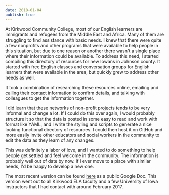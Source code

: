 ```yaml
---
date: 2018-01-04
publish: true
---
```

At Kirkwood Community College, most of our English learners are immigrants and refugees from the Middle East and Africa. Many of them are struggling to find assistance with basic needs. I knew that there were quite a few nonprofits and other programs that were available to help people in this situation, but due to one reason or another there wasn't a single place where their information could be available. To address this need, I started compiling this directory of resources for new Iowans in Johnson county. It started with free English classes and conversation groups for English learners that were available in the area, but quickly grew to address other needs as well.

It took a combination of researching these resources online, emailing and calling their contact information to confirm details, and talking with colleagues to get the information together.

I did learn that these networks of non-profit projects tends to be very informal and change a lot. If I could do this over again, I would probably structure it so that the data is posted in some easy to read and work with format like YAML, and I write the styling and scripts to generate a nice looking functional directory of resources. I could then host it on GitHub and more easily invite other educators and social workers in the community to edit the data as they learn of any changes.

This was definitely a labor of love, and I wanted to do something to help people get settled and feel welcome in the community. The information is probably well out of date by now. If I ever move to a place with similar needs, I'd be happy to develop a new one.

The most recent version can be found [here](https://docs.google.com/document/d/1EjUjH2K3kxGGxW24Bo98vRCNDxFYLBHk60y_asuiR3I/edit#heading=h.eg9f677utci3 "Resources for New Iowans in Johnson County") as a public Google Doc. This version went out to all Kirkwood ELA faculty and a few University of Iowa instructors that I had contact with around February 2017.